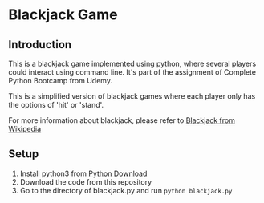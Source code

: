 # Blackjack Game

## Introduction
This is a blackjack game implemented using python, where several players could interact using command line. It's part of the assignment of Complete Python Bootcamp from Udemy.

This is a simplified version of blackjack games where each player only has the options of 'hit' or 'stand'.

For more information about blackjack, please refer to [Blackjack from Wikipedia](https://en.wikipedia.org/wiki/Blackjack)

## Setup
1. Install python3 from [Python Download](https://www.python.org/downloads/)
2. Download the code from this repository
3. Go to the directory of blackjack.py and run `python blackjack.py`


